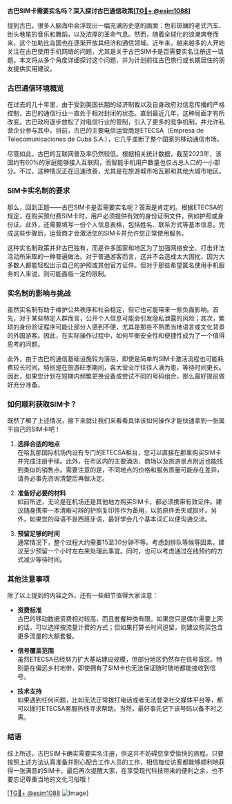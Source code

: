 **古巴SIM卡需要实名吗？深入探讨古巴通信政策[[TG💪+ @esim1088](https://t.me/s/esim1088)]**

提到古巴，很多人脑海中会浮现出一幅充满历史感的画面：色彩斑斓的老式汽车、街头巷尾的音乐和舞蹈，以及浓厚的革命气息。然而，随着全球化的浪潮席卷而来，这个加勒比岛国也在逐渐开放其经济和通信领域。近年来，越来越多的人开始关注在古巴使用手机网络的问题，尤其是关于古巴SIM卡是否需要实名注册这一话题。本文将从多个角度详细探讨这个问题，并为计划前往古巴旅行或长期居住的朋友提供实用建议。

### 古巴通信环境概览

在过去的几十年里，由于受到美国长期的经济制裁以及自身政府对信息传播的严格控制，古巴的通信行业一直处于相对封闭的状态。直到最近几年，这种局面才有所改变。古巴政府逐步放松了对电信行业的管制，引入了更多的竞争机制，并允许私营企业参与其中。目前，古巴的主要电信运营商是ETECSA（Empresa de Telecomunicaciones de Cuba S.A.），它几乎垄断了整个国家的移动通信市场。

尽管如此，古巴的互联网普及率仍然较低。根据相关统计数据，截至2023年，该国约有60%的家庭能够接入互联网，而智能手机用户数量也仅占总人口的一小部分。不过，这种情况正在迅速改善，尤其是在旅游城市哈瓦那和其他大城市地区。

### SIM卡实名制的要求

那么，回到正题——古巴SIM卡是否需要实名呢？答案是肯定的。根据ETECSA的规定，在购买预付费SIM卡时，用户必须提供有效的身份证明文件，例如护照或身份证。此外，还需要填写一份个人信息表格，包括姓名、联系方式等基本信息。完成这些步骤后，运营商才会激活您的SIM卡并允许您正常使用服务。

这种实名制政策并非古巴独有，而是许多国家和地区为了加强网络安全、打击非法活动所采取的一种普遍做法。对于普通游客而言，这并不会造成太大困扰，因为大多数人都能轻松出示自己的护照或其他官方证件。但对于那些希望匿名使用手机服务的人来说，则可能面临一定的限制。

### 实名制的影响与挑战

虽然实名制有助于维护公共秩序和社会稳定，但它也可能带来一些负面影响。首先，对于某些特定人群而言，公开个人信息可能会引发隐私泄露的风险；其次，繁琐的身份验证程序可能让部分人感到不便，尤其是那些不熟悉当地语言或文化背景的外国游客。因此，在实际操作过程中，如何平衡安全性和便捷性成为了一个值得思考的问题。

此外，由于古巴的通信基础设施较为落后，即使是简单的SIM卡激活流程也可能耗费较长时间。特别是在旅游旺季期间，各大营业厅往往人满为患，等待时间更长。因此，如果您计划在短期内频繁更换设备或尝试不同的号码组合，那么最好提前做好充分准备。

### 如何顺利获取SIM卡？

既然了解了上述情况，接下来就让我们来看看具体该如何操作才能快速拿到一张属于自己的SIM卡吧！

1. **选择合适的地点**  
   在哈瓦那国际机场内设有专门的ETECSA柜台，您可以直接在那里购买SIM卡并完成注册手续。此外，在市区内的主要酒店、商场以及旅游景点附近也能找到类似的销售点。需要注意的是，不同地点的价格和服务质量可能存在差异，请务必事先咨询清楚后再做决定。

2. **准备好必要的材料**  
   如前所述，无论是在机场还是其他地方购买SIM卡，都必须携带有效证件。建议随身携带一本清晰可辨的护照复印件作为备用，以防原件丢失或损坏。另外，如果您的母语不是西班牙语，最好学会几个基本词汇以便沟通交流。

3. **预留足够的时间**  
   通常情况下，整个过程大约需要15至30分钟不等。考虑到排队等候等因素，建议至少预留一个小时左右来处理此事宜。同时，也可以考虑通过在线预约的方式减少等待时间。

### 其他注意事项

除了以上提到的内容之外，还有一些细节值得大家注意：

- **资费标准**  
   古巴的移动数据资费相对较高，而且套餐种类有限。如果您只是偶尔需要上网的话，可以选择按流量计费的方式；但如果打算长时间逗留，则建议购买包含更多流量的大额套餐。

- **信号覆盖范围**  
   虽然ETECSA已经努力扩大基站建设规模，但部分地区仍然存在信号盲区。特别是在偏远乡村地带，即使拥有了SIM卡也无法保证随时随地都能接收到信号。

- **技术支持**  
   如果遇到任何问题，比如无法正常拨打电话或者无法登录社交媒体平台等，都可以拨打ETECSA客服热线寻求帮助。当然，最好事先记下该号码以备不时之需。

### 结语

综上所述，古巴SIM卡确实需要实名注册，但这并不妨碍您享受愉快的旅程。只要按照上述方法认真准备并耐心配合工作人员的工作，相信每位访客都能够顺利地获得一张满意的SIM卡。最后再次提醒大家，在享受现代科技带来的便利之余，也不要忘记尊重当地的文化习俗哦！

[[TG💪+ @esim1088](https://t.me/s/esim1088) ![Image](https://i.postimg.cc/4NQfJmqS/Snipaste-2025-05-13-00-14-12.png)]